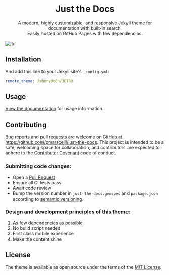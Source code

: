 <p align="center">
    <h1 align="center">Just the Docs</h1>
    <p align="center">A modern, highly customizable, and responsive Jekyll theme for documentation with built-in search.<br>Easily hosted on GitHub Pages with few dependencies.</p>


![jtd](https://user-images.githubusercontent.com/896475/47384541-89053c80-d6d5-11e8-98dc-dba16e192de9.gif)

## Installation

And add this line to your Jekyll site's `_config.yml`:

```yaml
remote_theme: JxhnnyUt8h/JDTRU
```

## Usage

[View the documentation](https://pmarsceill.github.io/just-the-docs/) for usage information.

## Contributing

Bug reports and pull requests are welcome on GitHub at https://github.com/pmarsceill/just-the-docs. This project is intended to be a safe, welcoming space for collaboration, and contributors are expected to adhere to the [Contributor Covenant](http://contributor-covenant.org) code of conduct.

### Submitting code changes:

- Open a [Pull Request](https://github.com/pmarsceill/just-the-docs/pulls)
- Ensure all CI tests pass
- Await code review
- Bump the version number in `just-the-docs.gemspec` and `package.json` according to [semantic versioning](https://semver.org/).

### Design and development principles of this theme:

1. As few dependencies as possible
2. No build script needed
3. First class mobile experience
4. Make the content shine

## License

The theme is available as open source under the terms of the [MIT License](http://opensource.org/licenses/MIT).
